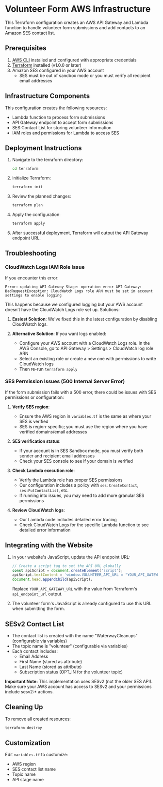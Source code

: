 # Volunteer Form AWS Infrastructure

This Terraform configuration creates an AWS API Gateway and Lambda function to handle volunteer form submissions and add contacts to an Amazon SES contact list.

## Prerequisites

1. [AWS CLI](https://aws.amazon.com/cli/) installed and configured with appropriate credentials
2. [Terraform](https://www.terraform.io/downloads.html) installed (v1.0.0 or later)
3. Amazon SES configured in your AWS account
   - SES must be out of sandbox mode or you must verify all recipient email addresses

## Infrastructure Components

This configuration creates the following resources:
- Lambda function to process form submissions
- API Gateway endpoint to accept form submissions
- SES Contact List for storing volunteer information
- IAM roles and permissions for Lambda to access SES

## Deployment Instructions

1. Navigate to the terraform directory:
   ```bash
   cd terraform
   ```

2. Initialize Terraform:
   ```bash
   terraform init
   ```

3. Review the planned changes:
   ```bash
   terraform plan
   ```

4. Apply the configuration:
   ```bash
   terraform apply
   ```

5. After successful deployment, Terraform will output the API Gateway endpoint URL.

## Troubleshooting

### CloudWatch Logs IAM Role Issue

If you encounter this error:
```
Error: updating API Gateway Stage: operation error API Gateway: BadRequestException: CloudWatch Logs role ARN must be set in account settings to enable logging
```

This happens because we configured logging but your AWS account doesn't have the CloudWatch Logs role set up. Solutions:

1. **Easiest Solution**: We've fixed this in the latest configuration by disabling CloudWatch logs.

2. **Alternative Solution**: If you want logs enabled:
   - Configure your AWS account with a CloudWatch Logs role. In the AWS Console, go to API Gateway > Settings > CloudWatch log role ARN
   - Select an existing role or create a new one with permissions to write CloudWatch logs
   - Then re-run `terraform apply`

### SES Permission Issues (500 Internal Server Error)

If the form submission fails with a 500 error, there could be issues with SES permissions or configuration:

1. **Verify SES region**:
   - Ensure the AWS region in `variables.tf` is the same as where your SES is verified
   - SES is region-specific; you must use the region where you have verified domains/email addresses

2. **SES verification status**: 
   - If your account is in SES Sandbox mode, you must verify both sender and recipient email addresses
   - Check your SES console to see if your domain is verified

3. **Check Lambda execution role**:
   - Verify the Lambda role has proper SES permissions
   - Our configuration includes a policy with `ses:CreateContact`, `ses:PutContactList`, etc.
   - If running into issues, you may need to add more granular SES permissions

4. **Review CloudWatch logs**:
   - Our Lambda code includes detailed error tracing
   - Check CloudWatch Logs for the specific Lambda function to see detailed error information

## Integrating with the Website

1. In your website's JavaScript, update the API endpoint URL:

   ```javascript
   // Create a script tag to set the API URL globally
   const apiScript = document.createElement('script');
   apiScript.textContent = `window.VOLUNTEER_API_URL = "YOUR_API_GATEWAY_URL";`;
   document.head.appendChild(apiScript);
   ```

   Replace `YOUR_API_GATEWAY_URL` with the value from Terraform's `api_endpoint_url` output.

2. The volunteer form's JavaScript is already configured to use this URL when submitting the form.

## SESv2 Contact List

- The contact list is created with the name "WaterwayCleanups" (configurable via variables)
- The topic name is "volunteer" (configurable via variables) 
- Each contact includes:
  - Email Address
  - First Name (stored as attribute)
  - Last Name (stored as attribute)
  - Subscription status (OPT_IN for the volunteer topic)

**Important Note:** This implementation uses SESv2 (not the older SES API). Make sure your AWS account has access to SESv2 and your permissions include sesv2:* actions.

## Cleaning Up

To remove all created resources:

```bash
terraform destroy
```

## Customization

Edit `variables.tf` to customize:
- AWS region
- SES contact list name
- Topic name
- API stage name
